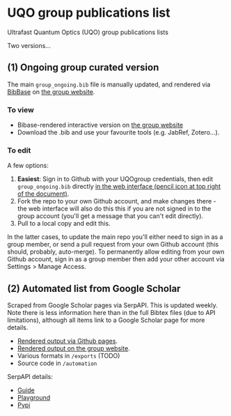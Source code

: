 # UQO group publications list

Ultrafast Quantum Optics (UQO) group publications lists

Two versions...

## (1) Ongoing group curated version

The main `group_ongoing.bib` file is manually updated, and rendered via [BibBase](https://bibbase.org/) on [the group website](http://femtolab.ca/wordpress/?p=242).

### To view

* Bibase-rendered interactive version on [the group website](http://femtolab.ca/wordpress/?p=242)
* Download the .bib and use your favourite tools (e.g. JabRef, Zotero...).

### To edit

A few options:

1. **Easiest**: Sign in to Github with your UQOgroup credentials, then edit `group_ongoing.bib` directly [in the web interface (pencil icon at top right of the document)](https://github.com/UQOgroup/UQO-group-publications/blob/main/group_ongoing.bib).
2. Fork the repo to your own Github account, and make changes there - the web interface will also do this this if you are not signed in to the group account (you'll get a message that you can't edit directly).
3. Pull to a local copy and edit this.

In the latter cases, to update the main repo you'll either need to sign in as a group member, or send a pull request from your own Github account (this should, probably, auto-merge). To permanently allow editing from your own Github account, sign in as a group member then add your other account via Settings > Manage Access.

## (2) Automated list from Google Scholar

Scraped from Google Scholar pages via SerpAPI. This is updated weekly. Note there is less information here than in the full Bibtex files (due to API limitations), although all items link to a Google Scholar page for more details.

- [Rendered output via Github pages](https://uqogroup.github.io/UQO-group-publications/UQO_group_GScholar.html).
- [Rendered output on the group website](http://femtolab.ca/?p=1321).
- Various formats in `/exports` (TODO)
- Source code in `/automation`

SerpAPI details:

- [Guide](https://serpapi.com/google-scholar-author-api)
- [Playground](https://serpapi.com/playground?engine=google_scholar_author)
- [Pypi](https://pypi.org/project/google-search-results/)
